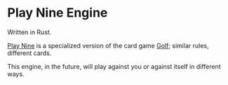 # Play Nine Engine
Written in Rust.

[Play Nine](https://playnine.com/) is a specialized version of the card game [Golf](https://en.wikipedia.org/wiki/Golf_(card_game)); similar rules, different cards.

This engine, in the future, will play against you or against itself in different ways.